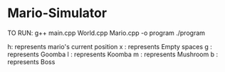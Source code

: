 # Mario-Simulator

TO RUN:
g++ main.cpp World.cpp Mario.cpp -o program
./program

h: represents mario's current position
x : represents Empty spaces
g : represents Goomba
l : represents Koomba
m : represents Mushroom
b : represents Boss
